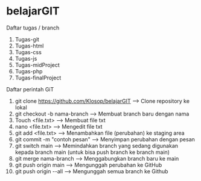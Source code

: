 # belajarGIT
 Daftar tugas / branch
 1. Tugas-git
 2. Tugas-html
 3. Tugas-css
 4. Tugas-js
 5. Tugas-midProject
 6. Tugas-php
 7. Tugas-finalProject


 Daftar perintah GiT
 1. git clone https://github.com/Klosop/belajarGIT --> Clone repository ke lokal
 2. git checkout -b nama-branch --> Membuat branch baru dengan nama
 3. Touch <file.txt> --> Membuat file txt
 4. nano <file.txt> --> Mengedit file txt
 5. git add <file.txt> --> Menambahkan file (perubahan)  ke staging area
 6. git commit -m "contoh pesan" --> Menyimpan perubahan dengan pesan
 7. git switch main --> Memindahkan branch yang sedang digunakan kepada branch main (untuk bisa push branch ke branch main)
 8. git merge nama-branch --> Menggabungkan branch baru ke main
 9. git push origin main --> Mengunggah perubahan ke GitHub
 10. git push origin --all --> Mengunggah semua branch ke Github
